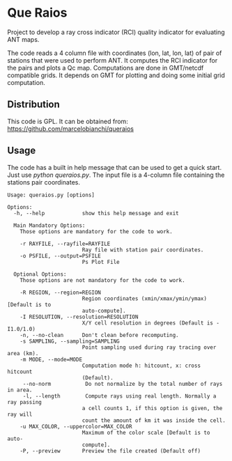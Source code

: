 # Que Raios

Project to develop a ray cross indicator (RCI) quality indicator for
evaluating ANT maps.

The code reads a 4 column file with coordinates (lon, lat, lon, lat) of pair
of stations that were used to perform ANT.  It computes the RCI indicator
for the pairs and plots a Qc map.  Computations are done in GMT/netcdf
compatible grids.  It depends on GMT for plotting and doing some initial
grid computation.

## Distribution

This code is GPL. It can be obtained from: https://github.com/marcelobianchi/queraios

## Usage

The code has a built in help message that can be used to get a quick start.
Just use *python queraios.py*. The input file is a 4-column file containing
the stations pair coordinates.

```
Usage: queraios.py [options]

Options:
  -h, --help            show this help message and exit

  Main Mandatory Options:
    Those options are mandatory for the code to work.

    -r RAYFILE, --rayfile=RAYFILE
                        Ray file with station pair coordinates.
    -o PSFILE, --output=PSFILE
                        Ps Plot File

  Optional Options:
    Those options are not mandatory for the code to work.

    -R REGION, --region=REGION
                        Region coordinates (xmin/xmax/ymin/ymax)[Default is to
                        auto-compute].
    -I RESOLUTION, --resolution=RESOLUTION
                        X/Y cell resolution in degrees (Default is -I1.0/1.0)
    -n, --no-clean      Don't clean before recomputing.
    -s SAMPLING, --sampling=SAMPLING
                        Point sampling used during ray tracing over area (km).
    -m MODE, --mode=MODE
                        Computation mode h: hitcount, x: cross hitcount
                        (Default).
     --no-norm           Do not normalize by the total number of rays in area.
     -l, --length        Compute rays using real length. Normally a ray passing
                        a cell counts 1, if this option is given, the ray will
                        count the amount of km it was inside the cell.
    -u MAX_COLOR, --uppercolor=MAX_COLOR
                        Maximum of the color scale [Default is to auto-
                        compute].
    -P, --preview       Preview the file created (Default off)
```
